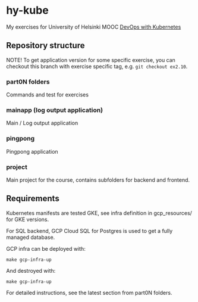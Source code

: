 # hy-kube

My exercises for University of Helsinki MOOC [DevOps with Kubernetes](https://devopswithkubernetes.com)

## Repository structure

NOTE! To get application version for some specific exercise, you can checkout this branch
with exercise specific tag, e.g. `git checkout ex2.10`.

### part0N folders

Commands and test for exercises

### mainapp (log output application)

Main / Log output application

### pingpong

Pingpong application

### project

Main project for the course, contains subfolders for backend and frontend.

## Requirements

Kubernetes manifests are tested GKE, see infra definition in gcp_resources/ for GKE versions.

For SQL backend, GCP Cloud SQL for Postgres is used to get a fully managed database.

GCP infra can be deployed with:

```
make gcp-infra-up
```

And destroyed with:

```
make gcp-infra-up
```

For detailed instructions, see the latest section from part0N folders.
